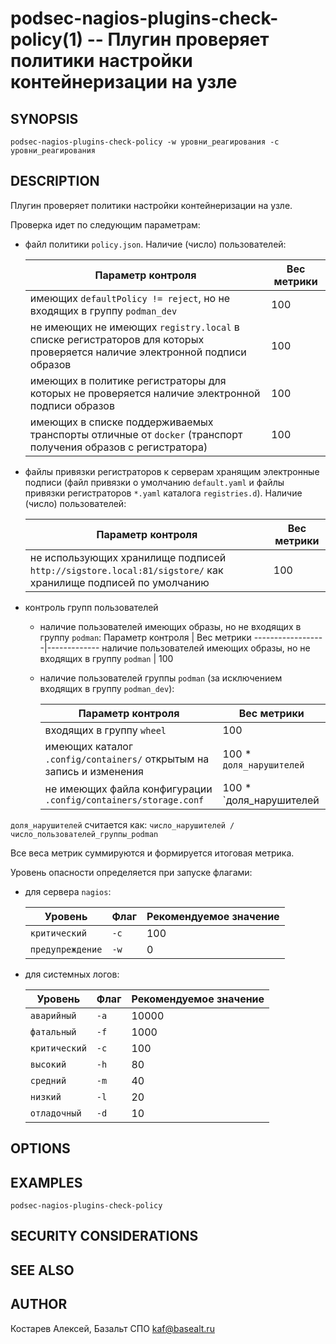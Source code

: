 podsec-nagios-plugins-check-policy(1) -- Плугин проверяет политики настройки контейнеризации на узле
================================

## SYNOPSIS

`podsec-nagios-plugins-check-policy -w уровни_реагирования -c  уровни_реагирования`

## DESCRIPTION

Плугин проверяет политики настройки контейнеризации на узле.

Проверка идет по следующим параметрам:

- файл политики `policy.json`. Наличие (число) пользователей:

    Параметр контроля | Вес метрики
    ------------------|------------- 
    имеющих `defaultPolicy != reject`, но не входящих в группу `podman_dev` | 100
    не имеющих не имеющих `registry.local` в списке регистраторов для которых проверяется наличие электронной подписи образов | 100
    имеющих в политике регистраторы для которых не проверяется наличие электронной подписи образов |100
    имеющих в списке поддерживаемых транспорты отличные от `docker` (транспорт получения образов с регистратора) | 100


- файлы привязки регистраторов к серверам хранящим электронные подписи (файл привязки о умолчанию `default.yaml` и файлы привязки регистраторов `*.yaml` каталога `registries.d`). Наличие (число) пользователей:

    Параметр контроля | Вес метрики
    ------------------|-------------
    не использующих хранилище подписей  `http://sigstore.local:81/sigstore/` как хранилище подписей по умолчанию | 100


- контроль групп пользователей

    * наличие пользователей имеющих образы, но не входящих в группу `podman`:
        Параметр контроля | Вес метрики
        ------------------|-------------
        наличие пользователей имеющих образы, но не входящих в группу `podman` | 100

    * наличие пользователей группы `podman` (за исключением входящих в группу `podman_dev`):

        Параметр контроля | Вес метрики
        ------------------|-------------
        входящих в группу `wheel` | 100
        имеющих каталог `.config/containers/` открытым на запись и изменения | 100 * `доля_нарушителей`
        не имеющих файла конфигурации `.config/containers/storage.conf` | 100 * `доля_нарушителей

`доля_нарушителей` считается как: `число_нарушителей / число_пользователей_группы_podman`

Все веса метрик суммируются и формируется итоговая метрика.

Уровень опасности определяется при запуске флагами:

- для сервера `nagios`:
        
    Уровень         | Флаг     | Рекомендуемое значение
    -----------------|---------|-----
    `критический`    | `-c`    | 100
    `предупреждение` | `-w`    | 0

- для системных логов:

    Уровень       | Флаг | Рекомендуемое значение
    --------------|------|-----------------------
    `аварийный`   | `-a` | 10000
    `фатальный`   | `-f` | 1000
    `критический` | `-c` | 100 
    `высокий`     | `-h` | 80
    `средний`     | `-m` | 40
    `низкий`      | `-l` | 20
    `отладочный`  | `-d` | 10



## OPTIONS


## EXAMPLES

`podsec-nagios-plugins-check-policy`

## SECURITY CONSIDERATIONS



## SEE ALSO

## AUTHOR

Костарев Алексей, Базальт СПО
kaf@basealt.ru
